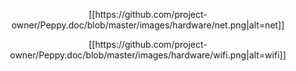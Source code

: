 <p align="center">
[[https://github.com/project-owner/Peppy.doc/blob/master/images/hardware/net.png|alt=net]]
</p>
<p align="center">
[[https://github.com/project-owner/Peppy.doc/blob/master/images/hardware/wifi.png|alt=wifi]]
</p>